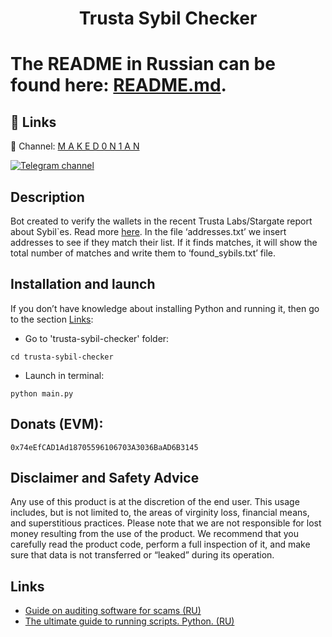 <h1 align="center">Trusta Sybil Checker<h1>

The README in Russian can be found here: [README.md](https://github.com/maked0n1an/trusta-sybil-checker/blob/main/README.md).

## 🔗 Links
🔔 Channel: [M A K E D 0 N 1 A N](https://t.me/crypto_maked0n1an)

[![Telegram channel](https://img.shields.io/endpoint?url=https://runkit.io/damiankrawczyk/telegram-badge/branches/master?url=https://t.me/crypto_maked0n1an)](https://t.me/crypto_maked0n1an)

<h2>Description</h2>

Bot created to verify the wallets in the recent Trusta Labs/Stargate report about Sybil`es. Read more [here](https://t.me/worker_room/223).
In the file ‘addresses.txt’ we insert addresses to see if they match their list. If it finds matches, it will show the total number of matches and write them to ‘found_sybils.txt’ file.

## Installation and launch
If you don’t have knowledge about installing Python and running it, then go to the section [Links](#links):

* Go to 'trusta-sybil-checker' folder:
<pre><code>cd trusta-sybil-checker</code></pre>
* Launch in terminal:
<pre><code>python main.py</code></pre>

## Donats (EVM): 
<pre><code>0x74eEfCAD1Ad18705596106703A3036BaAD6B3145</code></pre>

## Disclaimer and Safety Advice

Any use of this product is at the discretion of the end user. This usage includes, but is not limited to, the areas of virginity loss, financial means, and superstitious practices.
Please note that we are not responsible for lost money resulting from the use of the product. We recommend that you carefully read the product code, perform a full inspection of it, and make sure that data is not transferred or “leaked” during its operation.

## Links 
<a name="Links"></a> 
- [Guide on auditing software for scams (RU)](https://teletype.in/@brokeboi/dsxymHafdZb)
- [The ultimate guide to running scripts. Python. (RU)](https://teletype.in/@hodlmod.eth/how-to-run-scripts)